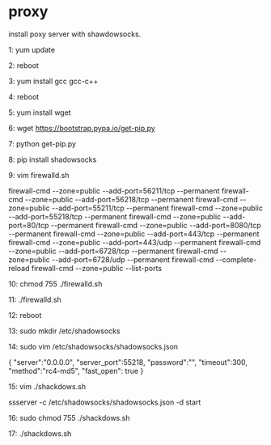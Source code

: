 # proxy
install poxy server with shawdowsocks.

1:
yum update

2:
reboot

3:
yum install gcc gcc-c++

4:
reboot

5:
yum install wget

6:
wget https://bootstrap.pypa.io/get-pip.py

7:
python get-pip.py

8:
pip install shadowsocks

9:
vim firewalld.sh

firewall-cmd --zone=public --add-port=56211/tcp --permanent 
firewall-cmd --zone=public --add-port=56218/tcp --permanent 
firewall-cmd --zone=public --add-port=55211/tcp --permanent 
firewall-cmd --zone=public --add-port=55218/tcp --permanent 
firewall-cmd --zone=public --add-port=80/tcp --permanent 
firewall-cmd --zone=public --add-port=8080/tcp --permanent 
firewall-cmd --zone=public --add-port=443/tcp --permanent 
firewall-cmd --zone=public --add-port=443/udp --permanent 
firewall-cmd --zone=public --add-port=6728/tcp --permanent 
firewall-cmd --zone=public --add-port=6728/udp --permanent 
firewall-cmd --complete-reload 
firewall-cmd --zone=public --list-ports

10:
chmod 755 ./firewalld.sh

11:
./firewalld.sh

12:
reboot

13:
sudo mkdir /etc/shadowsocks

14:
sudo vim /etc/shadowsocks/shadowsocks.json

{
    "server":"0.0.0.0",
    "server_port":55218,
    "password":"",
    "timeout":300,
    "method":"rc4-md5",
    "fast_open": true
}

15:
vim ./shackdows.sh

ssserver -c /etc/shadowsocks/shadowsocks.json -d start

16:
sudo chmod 755 ./shackdows.sh

17:
./shackdows.sh

